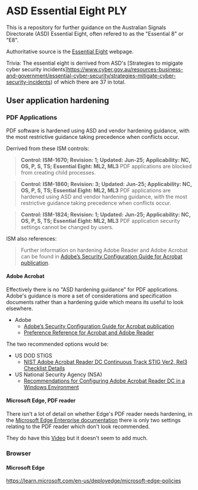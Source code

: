 # ASD Essential Eight PLY

This is a repository for further guidance on the Australian Signals Directorate (ASD) Essential Eight, often refered to as the "Essential 8" or "E8".

Authoritative source is the [Essential Eight](https://www.cyber.gov.au/resources-business-and-government/essential-cybersecurity/essential-eight) webpage.

Trivia: The essential eight is derrived from ASD's [Strategies to migigate cyber security incidents]https://www.cyber.gov.au/resources-business-and-government/essential-cyber-security/strategies-mitigate-cyber-security-incidents) of which there are 37 in total.

## User application hardening

### PDF Applications

PDF software is hardened using ASD and vendor hardening guidance, with the most restrictive guidance taking precedence when conflicts occur.

Derrived from these ISM controls:

> **Control: ISM-1670; Revision: 1; Updated: Jun-25; Applicability: NC, OS, P, S, TS; Essential Eight: ML2, ML3**
> PDF applications are blocked from creating child processes.

> **Control: ISM-1860; Revision: 3; Updated: Jun-25; Applicability: NC, OS, P, S, TS; Essential Eight: ML2, ML3**
> PDF applications are hardened using ASD and vendor hardening guidance, with the most restrictive guidance taking precedence when conflicts occur.

> **Control: ISM-1824; Revision: 1; Updated: Jun-25; Applicability: NC, OS, P, S, TS; Essential Eight: ML2, ML3**
> PDF application security settings cannot be changed by users.

ISM also references:

> Further information on hardening Adobe Reader and Adobe Acrobat can be found in [Adobe’s Security Configuration Guide for Acrobat publication](https://www.adobe.com/devnet-docs/acrobatetk/tools/AppSec/index.html).

#### Adobe Acrobat

Effectively there is no "ASD hardening guidance" for PDF applications. Adobe's guidance is more a set of considerations and specification documents rather than a hardening guide which means its useful to look elsewhere.

- Adobe
  - [Adobe’s Security Configuration Guide for Acrobat publication](https://www.adobe.com/devnet-docs/acrobatetk/tools/AppSec/index.html)
  - [Preference Reference for Acrobat and Adobe Reader](https://www.adobe.com/devnet-docs/acrobatetk/tools/PrefRef/Windows/index.html)

The two recommended options would be:

- US DOD STIGS
  - [NIST Adobe Acrobat Reader DC Continuous Track STIG Ver2, Rel3 Checklist Details](https://ncp.nist.gov/checklist/666)
- US National Security Agency (NSA)
  - [Recommendations for Configuring Adobe Acrobat Reader DC in a Windows Environment](https://media.defense.gov/2022/Jan/20/2002924940/-1/-1/1/CTR_CONFIGURING_ADOBE_ACROBAT_READER_20220120.PDF)

#### Microsoft Edge, PDF reader

There isn't a lot of detail on whether Edge's PDF reader needs hardening, in the [Microsoft Edge Enterprise documentation](https://learn.microsoft.com/en-us/deployedge/microsoft-edge-browser-policies/viewxfapdfiniemodeallowedfilehash) there is only two settings relating to the PDF reader which don't look recommended.

They do have this [Video](https://learn.microsoft.com/en-us/deployedge/microsoft-edge-video-pdf-reader) but it doesn't seem to add much.

### Browser

#### Microsoft Edge

https://learn.microsoft.com/en-us/deployedge/microsoft-edge-policies
